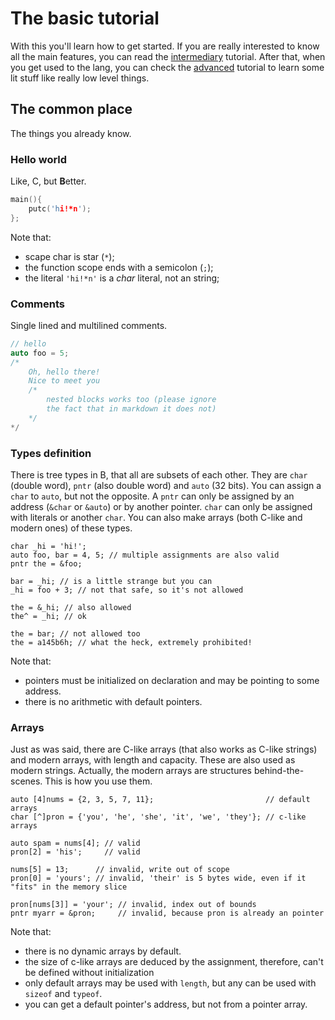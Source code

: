 # The basic tutorial
With this you'll learn how to get started. If you are really interested to know all the main features, you can read the [intermediary](INTERMEDIARY.md) tutorial. After that, when you get used to the lang, you can check the [advanced](ADVANCED.md) tutorial to learn some lit stuff like really low level things.

## The common place
The things you already know.

### Hello world
Like, C, but **B**etter.
```c
main(){
    putc('hi!*n');
};
```
Note that:
* scape char is star (`*`);<br/>
* the function scope ends with a semicolon (`;`);<br/>
* the literal `'hi!*n'` is a _char_ literal, not an string;<br/>

### Comments
Single lined and multilined comments.
```c
// hello
auto foo = 5;
/*
    Oh, hello there!
    Nice to meet you
    /*
        nested blocks works too (please ignore
        the fact that in markdown it does not)
    */
*/
```
### Types definition
There is tree types in B, that all are subsets of each other. They are `char` (double word), `pntr` (also double word) and `auto` (32 bits). You can assign a `char` to `auto`, but not the opposite. A `pntr` can only be assigned by an address (`&char` or `&auto`) or by another pointer. `char` can only be assigned with literals or another `char`. You can also make arrays (both C-like and modern ones) of these types.
```
char _hi = 'hi!';
auto foo, bar = 4, 5; // multiple assignments are also valid
pntr the = &foo;

bar = _hi; // is a little strange but you can
_hi = foo + 3; // not that safe, so it's not allowed

the = &_hi; // also allowed
the^ = _hi; // ok

the = bar; // not allowed too
the = a145b6h; // what the heck, extremely prohibited!
```
Note that:
* pointers must be initialized on declaration and may be pointing to some address.<br/>
* there is no arithmetic with default pointers.<br/>

### Arrays
Just as was said, there are C-like arrays (that also works as C-like strings) and modern arrays, with length and capacity. These are also used as modern strings. Actually, the modern arrays are structures behind-the-scenes. This is how you use them.
```
auto [4]nums = {2, 3, 5, 7, 11};                         // default arrays
char [^]pron = {'you', 'he', 'she', 'it', 'we', 'they'}; // c-like arrays

auto spam = nums[4]; // valid
pron[2] = 'his';     // valid

nums[5] = 13;      // invalid, write out of scope
pron[0] = 'yours'; // invalid, 'their' is 5 bytes wide, even if it "fits" in the memory slice

pron[nums[3]] = 'your'; // invalid, index out of bounds
pntr myarr = &pron;     // invalid, because pron is already an pointer
```

Note that:
* there is no dynamic arrays by default.<br/>
* the size of c-like arrays are deduced by the assignment, therefore, can't be defined without initialization<br/>
* only default arrays may be used with `length`, but any can be used with `sizeof` and `typeof`.<br/>
* you can get a default pointer's address, but not from a pointer array.<br/>